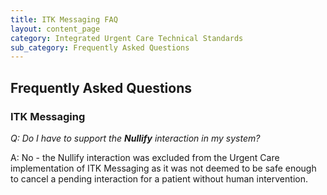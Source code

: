 ```yaml
---
title: ITK Messaging FAQ
layout: content_page
category: Integrated Urgent Care Technical Standards
sub_category: Frequently Asked Questions
---
```

## Frequently Asked Questions

### ITK Messaging
*Q: Do I have to support the **Nullify** interaction in my system?*

A: No - the Nullify interaction was excluded from the Urgent Care implementation of ITK Messaging as it was not deemed to be safe enough to cancel a pending interaction for a patient without human intervention.
